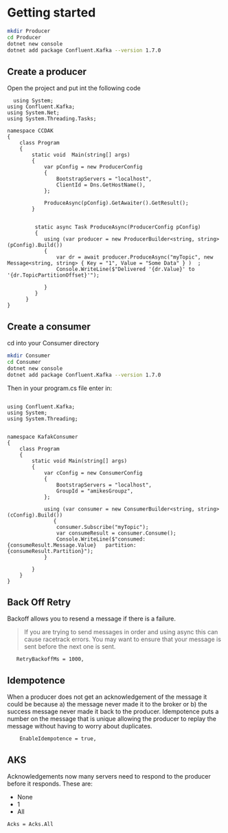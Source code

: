 # Getting started

```sh
mkdir Producer
cd Producer
dotnet new console
dotnet add package Confluent.Kafka --version 1.7.0

```
## Create a producer
Open the project and put int the following code 

```dotnet
  using System;
using Confluent.Kafka;
using System.Net;
using System.Threading.Tasks;

namespace CCDAK
{
    class Program
    {
        static void  Main(string[] args) 
        {
            var pConfig = new ProducerConfig
            {
                BootstrapServers = "localhost",
                ClientId = Dns.GetHostName(),
            };

            ProduceAsync(pConfig).GetAwaiter().GetResult();
        }


         static async Task ProduceAsync(ProducerConfig pConfig)
         {
            using (var producer = new ProducerBuilder<string, string>(pConfig).Build())
            {
                var dr = await producer.ProduceAsync("myTopic", new Message<string, string> { Key = "1", Value = "Some Data" } )  ;
                Console.WriteLine($"Delivered '{dr.Value}' to '{dr.TopicPartitionOffset}'");
                
            }
         }
      }
}
```

## Create a consumer
cd into your Consumer directory


```sh
mkdir Consumer
cd Consumer
dotnet new console
dotnet add package Confluent.Kafka --version 1.7.0

```

Then in your program.cs file enter in: 

```dotnet

using Confluent.Kafka;
using System;
using System.Threading;


namespace KafakConsumer
{
    class Program
    {
        static void Main(string[] args)
        {
            var cConfig = new ConsumerConfig
            {
                BootstrapServers = "localhost",
                GroupId = "amikesGroupz",
            };

            using (var consumer = new ConsumerBuilder<string, string>(cConfig).Build())
               {
                consumer.Subscribe("myTopic");
                var consumeResult = consumer.Consume();
                Console.WriteLine($"consumed: {consumeResult.Message.Value}   partition: {consumeResult.Partition}");
            }
            
        }
    }
}

```

## Back Off Retry
Backoff allows you to resend a message if there is a failure.

> If you are trying to send messages in order and using async this can cause racetrack errors. You may want to ensure that your message is sent before the next one is sent.

```
   RetryBackoffMs = 1000,
```

## Idempotence
When a producer does not get an acknowledgement of the message it could be because a) the message never made it to the broker or b) the success message never made it back to the producer.  Idempotence puts a number on the message that is unique allowing the producer to replay the message without having to worry about duplicates.

```
    EnableIdempotence = true,
```



## AKS
Acknowledgements now many servers need to respond to the producer before it responds.  These are:
* None
* 1
* All



```
Acks = Acks.All
```

